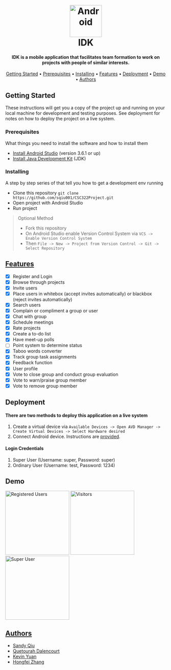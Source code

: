<h1 align = "center"> 
  <br><a href="https://pixabay.com/users/ElisaRiva-1348268/?utm_source=link-attribution&amp;utm_medium=referral&amp;utm_campaign=image&amp;utm_content=1971128"><img src=https://cdn.pixabay.com/photo/2017/01/11/08/31/icon-1971128_1280.png alt="Android" width="100"></a></br>IDK </h1>
<h4 align = "center"> IDK is a mobile application that facilitates team formation to work on projects with people of similar interests. </h4> 
<p align="center">
  <a href="#Getting Started">Getting Started</a> •
  <a href="#Prerequisites">Prerequisites</a> •
  <a href="#Installing">Installing</a> •
  <a href="#Features">Features</a> •
  <a href="#Deployment">Deployment</a> •
  <a href="#Demo">Demo</a> •
  <a href="#Authors">Authors</a>
</p>

## Getting Started
These instructions will get you a copy of the project up and running on your local machine for development and testing purposes. 
See deployment for notes on how to deploy the project on a live system.
### Prerequisites
What things you need to install the software and how to install them
* [Install Android Studio](https://developer.android.com/studio) (version 3.6.1 or up)
* [Install Java Development Kit](https://www.oracle.com/java/technologies/javase-jdk14-downloads.html)  (JDK)
### Installing
A step by step series of that tell you how to get a development env running
* Clone this repository ```git clone https://github.com/sqiu001/CSC322Project.git```
* Open project with Android Studio
* Run project
> Optional Method
> * Fork this repository
> * On Android Studio enable Version Control System via ```VCS -> Enable Version Control System```
> * Then ```File -> New -> Project from Version Control -> Git -> Select Repository```
## [Features](Memo.md)
* [x] Register and Login
* [x] Browse through projects
* [x] Invite users
* [x] Place users in whitebox (accept invites automatically) or blackbox (reject invites automatically)
* [x] Search users 
* [x] Complain or compliment a group or user
* [x] Chat with group
* [x] Schedule meetings
* [x] Rate projects
* [x] Create a to-do list
* [x] Have meet-up polls
* [ ] Point system to determine status 
* [x] Taboo words converter
* [x] Track group task assignments
* [x] Feedback function
* [x] User profile 
* [x] Vote to close group and conduct group evaluation
* [x] Vote to warn/praise group member
* [x] Vote to remove group member
## Deployment
#### There are two methods to deploy this application on a live system
1. Create a virtual device via ```Available Devices -> Open AVD Manager -> Create Virtual Devices -> Select Hardware desired```
2. Connect Android device. Instructions are [provided](https://developer.android.com/studio/run/device).

#### Login Credentials
1. Super User (Username: super, Password: super)
2. Ordinary User (Username: test, Password: 1234)
## Demo
<a href="https://i.imgur.com/vrpLGly.gifv"><img src="https://i.imgur.com/LD0dFtV.jpg" width="200" title="Registered Users"/></a> <a href="https://i.imgur.com/4eQSeLW.gif"><img src="https://i.imgur.com/LD0dFtV.jpg" width="200" title="Visitors"/></a> <a href="https://i.imgur.com/aliWLUb.gif"><img src="https://i.imgur.com/aliWLUb.gif" width="200" title="Super User"/> 

## Authors
* [Sandy Qiu](https://github.com/sqiu001)
* [Quetourah Dalencourt](https://github.com/Quetourah)
* [Kevin Yuan](https://github.com/yuankevin123)
* [Hongfei Zhang](https://github.com/HFZ321)
